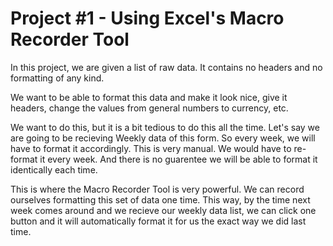 # Project #1 - Using Excel's Macro Recorder Tool

In this project, we are given a list of raw data. It contains no headers and no formatting of any kind. 

We want to be able to format this data and make it look nice, give it headers, change the values from general numbers to currency, etc.

We want to do this, but it is a bit tedious to do this all the time. Let's say we are going to be recieving Weekly data of this form. So every week, we will have to format it accordingly. This is very manual. We would have to re-format it every week. And there is no guarentee we will be able to format it identically each time.

This is where the Macro Recorder Tool is very powerful. We can record ourselves formatting this set of data one time. This way, by the time next week comes around and we recieve our weekly data list, we can click one button and it will automatically format it for us the exact way we did last time.
